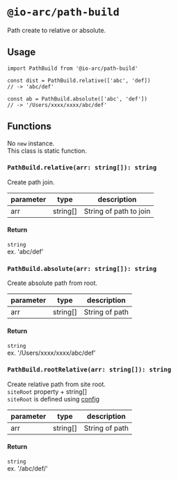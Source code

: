 # `@io-arc/path-build`

Path create to relative or absolute.

## Usage

```
import PathBuild from '@io-arc/path-build'

const dist = PathBuild.relative(['abc', 'def])
// -> 'abc/def'

const ab = PathBuild.absolute(['abc', 'def'])
// -> '/Users/xxxx/xxxx/abc/def'
```

## Functions

No `new` instance.  
This class is static function.

### `PathBuild.relative(arr: string[]): string`

Create path join.

parameter | type | description
--- | --- | ---
arr | string[] | String of path to join

#### Return
`string`    
ex. 'abc/def'

### `PathBuild.absolute(arr: string[]): string`

Create absolute path from root.

parameter | type | description
--- | --- | ---
arr | string[] | String of path

#### Return
`string`  
ex. '/Users/xxxx/xxxx/abc/def'

### `PathBuild.rootRelative(arr: string[]): string`

Create relative path from site root.  
`siteRoot` property + string[]    
`siteRoot` is defined using [config](https://www.npmjs.com/package/node-config)

parameter | type | description
--- | --- | ---
arr | string[] | String of path

#### Return
`string`    
ex. '/abc/def/'
